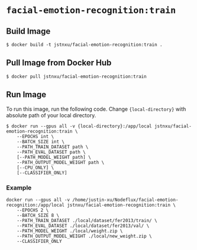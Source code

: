 # `facial-emotion-recognition:train`

## Build Image

```
$ docker build -t jstnxu/facial-emotion-recognition:train .
```

## Pull Image from Docker Hub

```
$ docker pull jstnxu/facial-emotion-recognition:train
```

## Run Image

To run this image, run the following code. Change `{local-directory}` with absolute path of your local directory.

```
$ docker run --gpus all -v {local-directory}:/app/local jstnxu/facial-emotion-recognition:train \
    --EPOCHS int \
    --BATCH_SIZE int \
    --PATH_TRAIN_DATASET path \
    --PATH_EVAL_DATASET path \
    [--PATH_MODEL_WEIGHT path] \
    --PATH_OUTPUT_MODEL_WEIGHT path \
    [--CPU_ONLY] \
    [--CLASSIFIER_ONLY]
```

### Example

```
docker run --gpus all -v /home/justin-xu/Nodeflux/facial-emotion-recognition:/app/local jstnxu/facial-emotion-recognition:train \
    --EPOCHS 2 \
    --BATCH_SIZE 8 \
    --PATH_TRAIN_DATASET ./local/dataset/fer2013/train/ \
    --PATH_EVAL_DATASET ./local/dataset/fer2013/val/ \
    --PATH_MODEL_WEIGHT ./local/weight.zip \
    --PATH_OUTPUT_MODEL_WEIGHT ./local/new_weight.zip \
    --CLASSIFIER_ONLY
```
